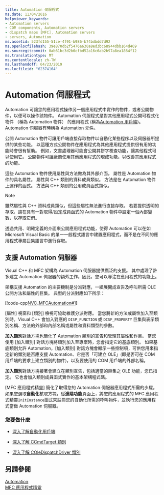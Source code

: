 ```yaml
---
title: Automation 伺服程式
ms.date: 11/04/2016
helpviewer_keywords:
- Automation servers
- COM components, Automation servers
- dispatch maps [MFC], Automation servers
- servers, Automation
ms.assetid: 523fd155-51ce-4f91-b986-b74bdbdd7d92
ms.openlocfilehash: 39e870db2f5476a630a8ed3bc68944dbb164d469
ms.sourcegitcommit: 0ab61bc3d2b6cfbd52a16c6ab2b97a8ea1864f12
ms.translationtype: MT
ms.contentlocale: zh-TW
ms.lasthandoff: 04/23/2019
ms.locfileid: "62374164"
---
```

# <a name="automation-servers"></a>Automation 伺服程式

Automation 可讓您的應用程式操作另一個應用程式中實作的物件，或者公開物件，以便可以操作該物件。 Automation 伺服程式是對其他應用程式公開可程式化物件 （稱為 Automation 物件） 的應用程式 (稱為[Automation 用戶端](../mfc/automation-clients.md))。 Automation 伺服器有時稱為 Automation 元件。

公開 Automation 物件可讓用戶端直接存取物件以自動化某些程序以及伺服器所提供的某些功能。 以這種方式公開物件在應用程式為其他應用程式提供很有用的功能時會很有幫助。 例如，文書處理器可能會公開其拼字檢查功能，讓其他程式可以使用它。 公開物件可讓廠商使用其他應用程式的現成功能，以改善其應用程式的功能。

這些 Automation 物件使用屬性與方法做為其外部介面。 屬性是 Automation 物件的具名屬性。 屬性與 C++ 類別的資料成員類似。 方法是在 Automation 物件上運作的函式。 方法與 C++ 類別的公用成員函式類似。

> [!NOTE]
>  雖然屬性與 C++ 資料成員類似，但這些屬性無法進行直接存取。 若要提供透明的存取，請在具有一對取得/設定成員函式的 Automation 物件中設定一個內部變數，以存取它們。

透過共用、明確定義的介面來公開應用程式功能，使得 Automation 可以在如 Microsoft Visual Basic 的單一一般程式語言中建置應用程式，而不是在不同的應用程式專屬巨集語言中進行存取。

##  <a name="_core_support_for_automation_servers"></a> 支援 Automation 伺服器

Visual C++ 和 MFC 架構為 Automation 伺服器提供廣泛的支援。 其中處理了許多建立 Automation 伺服器的額外工作，因此，您可以專注在應用程式的功能上。

架構支援 Automation 的主要機制是分派對應，一組展開成宣告及呼叫所需 OLE 公開方法和屬性的巨集。 典型的分派對應如下所示：

[!code-cpp[NVC_MFCAutomation#1](../mfc/codesnippet/cpp/automation-servers_1.cpp)]

[屬性] 視窗和 [類別] 檢視可協助維護分派對應。 當您將新的方法或屬性加入至類別時，Visual C++ 會加入對應的 `DISP_FUNCTION` 或 `DISP_PROPERTY` 巨集與表示類別名稱、方法的外部和內部名稱或屬性和資料類型的參數。

**加入類別**對話方塊也簡化了 Automation 類別的宣告和管理其屬性和作業。 當您使用 [加入類別] 對話方塊將類別加入至專案時，您會指定它的基底類別。 如果基底類別允許 Automation，[加入類別] 對話方塊會顯示一些控制項，可供您用來指定新的類別是否應支援 Automation、它是否「可建立 OLE」(即是否可在 COM 用戶端的要求上建立類別的物件)，以及要使用的 COM 用戶端的外部名稱。

**加入類別**對話方塊接著會建立在類別宣告，包括適當的巨集之 OLE 功能，您已指定。 它也會加入類別成員函式實作的基本架構程式碼。

[MFC 應用程式精靈] 簡化了取得您的 Automation 伺服器應用程式所需的步驟。 如果您選取**自動化**核取方塊，從**進階功能**頁面上，將您的應用程式的 MFC 應用程式精靈`InitInstance`函式來註冊您的自動化所需的呼叫物件，並執行您的應用程式當做 Automation 伺服器。

### <a name="what-do-you-want-to-do"></a>您要做什麼

- [深入了解自動化用戶端](../mfc/automation-clients.md)

- [深入了解 CCmdTarget 類別](../mfc/reference/ccmdtarget-class.md)

- [深入了解 COleDispatchDriver 類別](../mfc/reference/coledispatchdriver-class.md)

## <a name="see-also"></a>另請參閱

[Automation](../mfc/automation.md)<br/>
[MFC 應用程式精靈](../mfc/reference/mfc-application-wizard.md)
